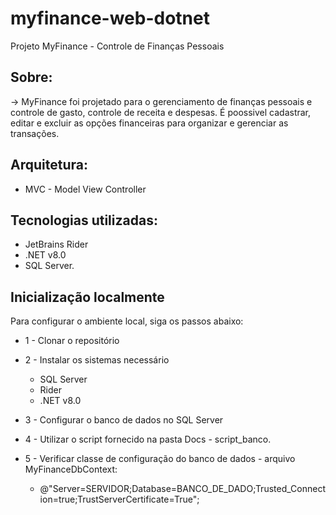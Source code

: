 # myfinance-web-dotnet
Projeto MyFinance - Controle de Finanças Pessoais 

## Sobre:
-> MyFinance foi projetado para o gerenciamento de finanças pessoais e controle de gasto, controle de receita e despesas. 
É poossivel cadastrar, editar e excluir as opções financeiras para organizar e gerenciar as transações.

## Arquitetura:

- MVC - Model View Controller

## Tecnologias utilizadas:
- JetBrains Rider
- .NET v8.0
- SQL Server.

## Inicialização localmente
Para configurar o ambiente local, siga os passos abaixo:

- 1 - Clonar o repositório

- 2 - Instalar os sistemas necessário 
    - SQL Server
    - Rider
    - .NET v8.0

- 3 - Configurar o banco de dados no SQL Server

- 4 - Utilizar o script fornecido na pasta Docs - script_banco.

- 5 - Verificar classe de configuração do banco de dados - arquivo MyFinanceDbContext:
    - @"Server=SERVIDOR;Database=BANCO_DE_DADO;Trusted_Connection=true;TrustServerCertificate=True";
    














